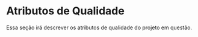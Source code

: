 # Atributos de Qualidade

Essa seção irá descrever os atributos de qualidade do projeto em questão.

